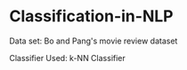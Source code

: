 # Classification-in-NLP

Data set: Bo and Pang's movie review dataset

Classifier Used: k-NN Classifier
